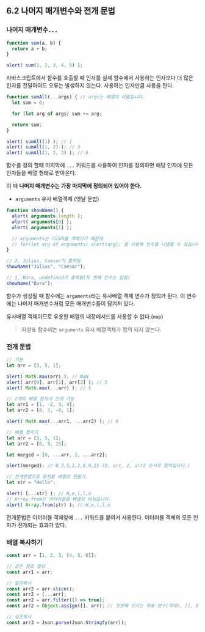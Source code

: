 ## 6.2 나머지 매개변수와 전개 문법

### 나머지 매개변수`...`

```js
function sum(a, b) {
  return a + b;
}

alert( sum(1, 2, 3, 4, 5) );
```

자바스크립트에서 함수를 호출할 때 인자를 실제 함수에서 사용하는 인자보다 더 많은 인자를 전달하여도 오류는 발생하지 않는다. 사용하는 인자만큼 사용을 한다.



```js
function sumAll(...args) { // args는 배열의 이름입니다.
  let sum = 0;

  for (let arg of args) sum += arg;

  return sum;
}

alert( sumAll(1) ); // 1
alert( sumAll(1, 2) ); // 3
alert( sumAll(1, 2, 3) ); // 6
```

함수를 정의 할때 마지막에 `...` 키워드를 사용하여 인자를 정의하면 해당 인자에 모든 인자들을 배열 형태로 받아온다.

이 때 **나머지 매개변수는 가장 마지막에 정의되어 있어야 한다.**



- `arguments` 유사 배열객체 (옛날 문법)

```js
function showName() {
  alert( arguments.length );
  alert( arguments[0] );
  alert( arguments[1] );

  // arguments는 이터러블 객체이기 때문에
  // for(let arg of arguments) alert(arg); 를 사용해 인수를 나열할 수 있습니다.
}

// 2, Julius, Caesar가 출력됨
showName("Julius", "Caesar");

// 1, Bora, undefined가 출력됨(두 번째 인수는 없음)
showName("Bora");
```

함수가 생성될 때 함수에는 `arguments`라는 유사배열 객체 변수가 정의가 된다. 이 변수에는 나머지 매개변수처럼 모든 매개변수들이 담겨저 있다.

유사배열 객체이므로 유용한 배열의 내장메서드를 사용할 수 없다.(`map`)

> 화살표 함수에는 `arguments` 유사 배열객체가 정의 되지 않는다.



### 전개 문법

```js
// 기본
let arr = [3, 5, 1];

alert( Math.max(arr) ); // NaN
alert( arr[0], arr[1], arr[2] ); // 5
alert( Math.max(...arr) ); // 5

// 2개의 배열 합처서 전개 가능
let arr1 = [1, -2, 3, 4];
let arr2 = [8, 3, -8, 1];

alert( Math.max(...arr1, ...arr2) ); // 8

// 배열 합치기
let arr = [3, 5, 1];
let arr2 = [8, 9, 15];

let merged = [0, ...arr, 2, ...arr2];

alert(merged); // 0,3,5,1,2,8,9,15 (0, arr, 2, arr2 순서로 합쳐집니다.)

// 전개문법으로 문자를 배열로 만들기
let str = "Hello";

alert( [...str] ); // H,e,l,l,o
// Array.from은 이터러블을 배열로 바꿔줍니다.
alert( Array.from(str) ); // H,e,l,l,o
```

전개문법은 이터러블 객체앞에 `...` 키워드를 붙여서 사용한다. 이터러블 객체의 모든 인자가 전개되는 효과가 있다.



### 배열 복사하기

```js
const arr = [1, 2, 3, [4, 5, 6]];

// 같은 참조 할당
const arr1 = arr;

// 얉은복사
const arr2 = arr.slice();
const arr2 = [...arr];
const arr2 = arr.filter(() => true);
const arr2 = Object.assign([], arr); // 첫번째 인자는 목표 변수(객체), [], Object.assign은 객체에서도 사용가능

// 깊은복사
const arr3 = Json.parse(Json.Stringfy(arr));
```



